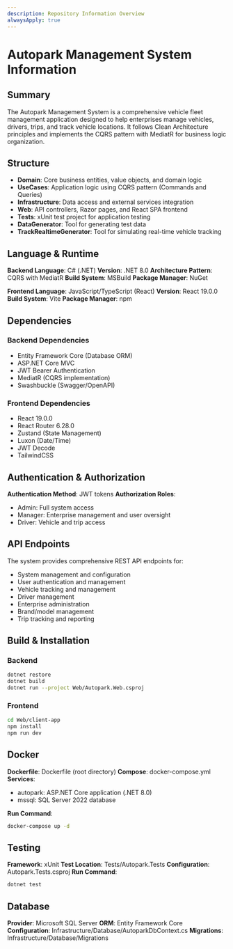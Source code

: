 ```yaml
---
description: Repository Information Overview
alwaysApply: true
---
```


# Autopark Management System Information

## Summary

The Autopark Management System is a comprehensive vehicle fleet management application designed to help enterprises manage vehicles, drivers, trips, and track vehicle locations. It follows Clean Architecture principles and implements the CQRS pattern with MediatR for business logic organization.

## Structure

- **Domain**: Core business entities, value objects, and domain logic
- **UseCases**: Application logic using CQRS pattern (Commands and Queries)
- **Infrastructure**: Data access and external services integration
- **Web**: API controllers, Razor pages, and React SPA frontend
- **Tests**: xUnit test project for application testing
- **DataGenerator**: Tool for generating test data
- **TrackRealtimeGenerator**: Tool for simulating real-time vehicle tracking

## Language & Runtime

**Backend Language**: C# (.NET)
**Version**: .NET 8.0
**Architecture Pattern**: CQRS with MediatR
**Build System**: MSBuild
**Package Manager**: NuGet

**Frontend Language**: JavaScript/TypeScript (React)
**Version**: React 19.0.0
**Build System**: Vite
**Package Manager**: npm

## Dependencies

### Backend Dependencies

- Entity Framework Core (Database ORM)
- ASP.NET Core MVC
- JWT Bearer Authentication
- MediatR (CQRS implementation)
- Swashbuckle (Swagger/OpenAPI)

### Frontend Dependencies

- React 19.0.0
- React Router 6.28.0
- Zustand (State Management)
- Luxon (Date/Time)
- JWT Decode
- TailwindCSS

## Authentication & Authorization

**Authentication Method**: JWT tokens
**Authorization Roles**:

- Admin: Full system access
- Manager: Enterprise management and user oversight
- Driver: Vehicle and trip access

## API Endpoints

The system provides comprehensive REST API endpoints for:

- System management and configuration
- User authentication and management
- Vehicle tracking and management
- Driver management
- Enterprise administration
- Brand/model management
- Trip tracking and reporting

## Build & Installation

### Backend

```bash
dotnet restore
dotnet build
dotnet run --project Web/Autopark.Web.csproj
```

### Frontend

```bash
cd Web/client-app
npm install
npm run dev
```

## Docker

**Dockerfile**: Dockerfile (root directory)
**Compose**: docker-compose.yml
**Services**:

- autopark: ASP.NET Core application (.NET 8.0)
- mssql: SQL Server 2022 database

**Run Command**:

```bash
docker-compose up -d
```

## Testing

**Framework**: xUnit
**Test Location**: Tests/Autopark.Tests
**Configuration**: Autopark.Tests.csproj
**Run Command**:

```bash
dotnet test
```

## Database

**Provider**: Microsoft SQL Server
**ORM**: Entity Framework Core
**Configuration**: Infrastructure/Database/AutoparkDbContext.cs
**Migrations**: Infrastructure/Database/Migrations
